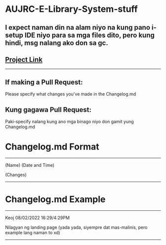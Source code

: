# AUJRC-E-Library-System-stuff

## I expect naman din na alam niyo na kung pano i-setup IDE niyo para sa mga files dito, pero kung hindi, msg nalang ako don sa gc.

## [Project Link](https://github.com/users/TheOGKtura/projects/1)
****
## If making a Pull Request:

Please specify what changes you've made in the Changelog.md

## Kung gagawa Pull Request:

Paki-specify nalang kung ano mga binago niyo don gamit yung Changelog.md

# Changelog.md Format
****
(Name) (Date and Time)

(Changes)

****
# Changelog.md Example
****
Keoj 08/02/2022 16:29/4:29PM

Nilagyan ng landing page (yada yada, siyempre dat mas-malinis, pero example lang naman to xd)
****
